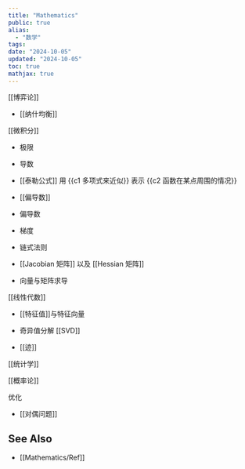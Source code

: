 ```yaml
---
title: "Mathematics"
public: true
alias:
  - "数学"
tags:
date: "2024-10-05"
updated: "2024-10-05"
toc: true
mathjax: true
---
```


[[博弈论]]

  + [[纳什均衡]]

[[微积分]]

  + 极限

  + 导数

  + [[泰勒公式]] 用 {{c1 多项式来近似}} 表示 {{c2 函数在某点周围的情况}}
  + [[偏导数]]

  + 偏导数

  + 梯度

  + 链式法则

  + [[Jacobian 矩阵]] 以及 [[Hessian 矩阵]]

  + 向量与矩阵求导

[[线性代数]]

  + [[特征值]]与特征向量

  + 奇异值分解 [[SVD]]

  + [[迹]]

[[统计学]]

[[概率论]]

优化

  + [[对偶问题]]

## See Also

  + [[Mathematics/Ref]]
